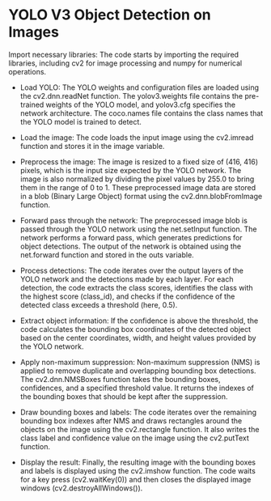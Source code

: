 #  YOLO V3 Object Detection on Images

Import necessary libraries: 
The code starts by importing the required libraries, including cv2 for image processing and numpy for numerical operations.

- Load YOLO: 
The YOLO weights and configuration files are loaded using the cv2.dnn.readNet function. The yolov3.weights file contains the pre-trained weights of the YOLO model, and yolov3.cfg specifies the network architecture. The coco.names file contains the class names that the YOLO model is trained to detect.

- Load the image:
The code loads the input image using the cv2.imread function and stores it in the image variable.

- Preprocess the image: 
The image is resized to a fixed size of (416, 416) pixels, which is the input size expected by the YOLO network. The image is also normalized by dividing the pixel values by 255.0 to bring them in the range of 0 to 1. These preprocessed image data are stored in a blob (Binary Large Object) format using the cv2.dnn.blobFromImage function.

- Forward pass through the network: 
The preprocessed image blob is passed through the YOLO network using the net.setInput function. The network performs a forward pass, which generates predictions for object detections. The output of the network is obtained using the net.forward function and stored in the outs variable.

- Process detections: 
The code iterates over the output layers of the YOLO network and the detections made by each layer. For each detection, the code extracts the class scores, identifies the class with the highest score (class_id), and checks if the confidence of the detected class exceeds a threshold (here, 0.5).

- Extract object information: 
If the confidence is above the threshold, the code calculates the bounding box coordinates of the detected object based on the center coordinates, width, and height values provided by the YOLO network.

- Apply non-maximum suppression:
Non-maximum suppression (NMS) is applied to remove duplicate and overlapping bounding box detections. The cv2.dnn.NMSBoxes function takes the bounding boxes, confidences, and a specified threshold value. It returns the indexes of the bounding boxes that should be kept after the suppression.

- Draw bounding boxes and labels: 
The code iterates over the remaining bounding box indexes after NMS and draws rectangles around the objects on the image using the cv2.rectangle function. It also writes the class label and confidence value on the image using the cv2.putText function.

- Display the result: 
Finally, the resulting image with the bounding boxes and labels is displayed using the cv2.imshow function. The code waits for a key press (cv2.waitKey(0)) and then closes the displayed image windows (cv2.destroyAllWindows()).
